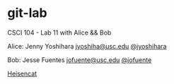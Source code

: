 git-lab
=======

CSCI 104 - Lab 11 with Alice &amp;&amp; Bob

Alice: Jenny Yoshihara <jyoshiha@usc.edu> [@jyoshihara](https://github.com/jyoshihara)

Bob: Jesse Fuentes <jofuente@usc.edu> [@jofuente](https://github.com/jofuente)

[Heisencat](https://octodex.github.com/heisencat/)
